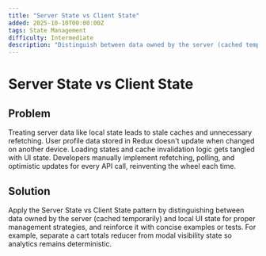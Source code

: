 ```yaml
---
title: "Server State vs Client State"
added: 2025-10-10T00:00:00Z
tags: State Management
difficulty: Intermediate
description: "Distinguish between data owned by the server (cached temporarily) and local UI state for proper management strategies."
---
```

# Server State vs Client State

## Problem

Treating server data like local state leads to stale caches and unnecessary refetching. User profile data stored in Redux doesn't update when changed on another device. Loading states and cache invalidation logic gets tangled with UI state. Developers manually implement refetching, polling, and optimistic updates for every API call, reinventing the wheel each time.

## Solution

Apply the Server State vs Client State pattern by distinguishing between data owned by the server (cached temporarily) and local UI state for proper management strategies, and reinforce it with concise examples or tests. For example, separate a cart totals reducer from modal visibility state so analytics remains deterministic.
